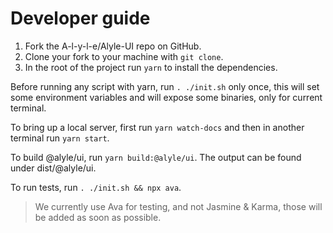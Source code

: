 # Developer guide

1. Fork the A-l-y-l-e/Alyle-UI repo on GitHub.
2. Clone your fork to your machine with `git clone`.
3. In the root of the project run `yarn` to install the dependencies.

Before running any script with yarn, run `. ./init.sh` only once, this will set some environment variables and will expose some binaries, only for current terminal.

To bring up a local server, first run `yarn watch-docs` and then in another terminal run `yarn start`.

To build @alyle/ui, run `yarn build:@alyle/ui`. The output can be found under dist/@alyle/ui.

To run tests, run `. ./init.sh && npx ava`.

> We currently use Ava for testing, and not Jasmine & Karma, those will be added as soon as possible.
